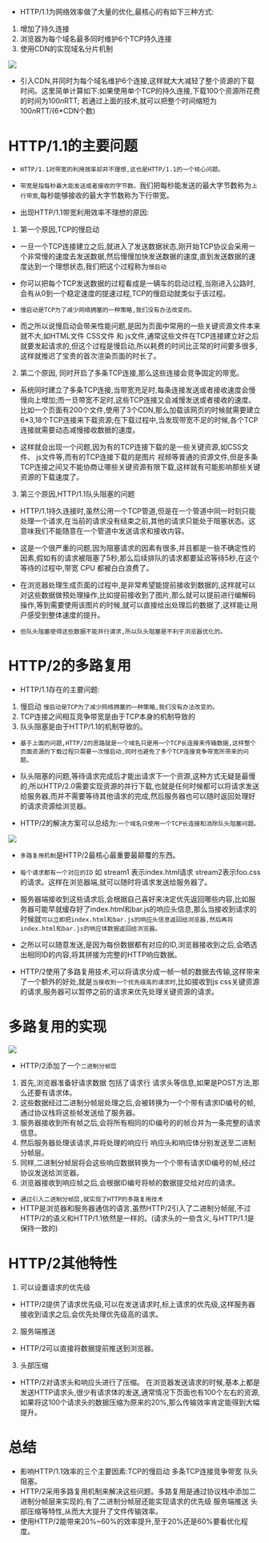 
* HTTP/1.1为网络效率做了大量的优化,最核心的有如下三种方式:
1. 增加了持久连接
2. 浏览器为每个域名最多同时维护6个TCP持久连接
3. 使用CDN的实现域名分片机制

![](https://raw.githubusercontent.com/1391020381/Front-end-Advancement/%E6%B5%8F%E8%A7%88%E5%99%A8%E5%B7%A5%E4%BD%9C%E5%8E%9F%E7%90%86%E4%B8%8E%E5%AE%9E%E8%B7%B5/note/img/HTTP1.1%20%E7%9A%84%E8%B5%84%E6%BA%90%E4%B8%8B%E8%BD%BD%E6%96%B9%E5%BC%8F.png)

* 引入CDN,并同时为每个域名维护6个连接,这样就大大减轻了整个资源的下载时间。这里简单计算如下:如果使用单个TCP的持久连接,下载100个资源所花费的时间为100*n*RTT; 若通过上面的技术,就可以把整个时间缩短为100*n*RTT/(6*CDN个数)

# HTTP/1.1的主要问题

* `HTTP/1.1对带宽的利用效率却并不理想,这也是HTTP/1.1的一个核心问题。`
* `带宽是指每秒最大能发送或者接收的字节数。`我们把每秒能发送的最大字节数称为`上行带宽`,每秒能够接收的最大字节数称为下行带宽。

* 出现HTTP/1.1带宽利用效率不理想的原因:
1. 第一个原因,TCP的慢启动
* 一旦一个TCP连接建立之后,就进入了发送数据状态,刚开始TCP协议会采用一个非常慢的速度去发送数据,然后慢慢加快发送数据的速度,直到发送数据的速度达到一个理想状态,我们把这个过程称为`慢启动`

* 你可以把每个TCP发送数据的过程看成是一辆车的启动过程,当刚进入公路时,会有从0到一个稳定速度的提速过程,TCP的慢启动就类似于该过程。

* `慢启动是TCP为了减少网络拥塞的一种策略,我们没有办法改变的。`
* 而之所以说慢启动会带来性能问题,是因为页面中常用的一些关键资源文件本来就不大,如HTML文件 CSS文件 和 js文件,通常这些文件在TCP连接建立好之后就要发起请求的,但这个过程是慢启动,所以耗费的时间比正常的时间要多很多,这样就推迟了宝贵的首次渲染页面的时长了。

2. 第二个原因, 同时开启了多条TCP连接,那么这些连接会竞争固定的带宽。

* 系统同时建立了多条TCP连接,当带宽充足时,每条连接发送或者接收速度会慢慢向上增加;而一旦带宽不足时,这些TCP连接又会减慢发送或者接收的速度。比如一个页面有200个文件,使用了3个CDN,那么加载该网页的时候就需要建立 6*3,18个TCP连接来下载资源;在下载过程中,当发现带宽不足的时候,各个TCP连接就需要动态减慢接收数据的速度。

* 这样就会出现一个问题,因为有的TCP连接下载的是一些关键资源,如CSS文件、 js文件等,而有的TCP连接下载的是图片 视频等普通的资源文件,但是多条TCP连接之间又不能协商让哪些关键资源有限下载,这样就有可能影响那些关键资源的下载速度了。

3. 第三个原因,HTTP/1.1队头阻塞的问题
* HTTP/1.1持久连接时,虽然公用一个TCP管道,但是在一个管道中同一时刻只能处理一个请求,在当前的请求没有结束之前,其他的请求只能处于阻塞状态。这意味我们不能随意在一个管道中发送请求和接收内容。
* 这是一个很严重的问题,因为阻塞请求的因素有很多,并且都是一些不确定性的因素,假如有的请求被阻塞了5秒,那么后续排队的请求都要延迟等待5秒,在这个等待的过程中,带宽 CPU 都被白白浪费了。

* 在浏览器处理生成页面的过程中,是非常希望能提前接收到数据的,这样就可以对这些数据做预处理操作,比如提前接收到了图片,那么就可以提前进行编解码操作,等到需要使用该图片的时候,就可以直接给出处理后的数据了,这样能让用户感受到整体速度的提升。

* `但队头阻塞使得这些数据不能并行请求,所以队头阻塞是不利于浏览器优化的。`

# HTTP/2的多路复用

* HTTP/1.1存在的主要问题:
1. 慢启动  `慢启动是TCP为了减少网络拥塞的一种策略,我们没有办法改变的。`
2. TCP连接之间相互竞争带宽是由于TCP本身的机制导致的
3. 队头阻塞是由于HTTP/1.1的机制导致的。


* `基于上面的问题,HTTP/2的思路就是一个域名只是用一个TCP长连接来传输数据,这样整个页面资源的下载过程只需要一次慢启动,同时也避免了多个TCP连接竞争带宽所带来的问题。`
* 队头阻塞的问题,等待请求完成后才能出请求下一个资源,这种方式无疑是最慢的,所以HTTP/2.0需要实现资源的并行下载,也就是任何时候都可以将请求发送给服务器,而并不需要等待其他请求的完成,然后服务器也可以随时返回处理好的请求资源给浏览器。

* HTTP/2的解决方案可以总结为:`一个域名只使用一个TCP长连接和消除队头阻塞问题。`

![](https://raw.githubusercontent.com/1391020381/Front-end-Advancement/%E6%B5%8F%E8%A7%88%E5%99%A8%E5%B7%A5%E4%BD%9C%E5%8E%9F%E7%90%86%E4%B8%8E%E5%AE%9E%E8%B7%B5/note/img/HTTP2%20%E7%9A%84%E5%A4%9A%E8%B7%AF%E5%A4%8D%E7%94%A8.png)

* `多路复用机制`是HTTP/2最核心最重要最颠覆的东西。
* `每个请求都有一个对应的ID` 如 stream1 表示index.html请求   stream2表示foo.css的请求。这样在浏览器端,就可以随时将请求发送给服务器了。

* 服务器端接收到这些请求后,会根据自己喜好来决定优先返回哪些内容,比如服务器可能早就缓存好了index.html和bar.js的响应头信息,那么当接收到请求的时候就`可以立即把index.html和bar.js的响应头信息返回给浏览器,然后再将index.html和bar.js的响应体数据返回给浏览器。` 
* 之所以可以随意发送,是因为每份数据都有对应的ID,浏览器接收到之后,会晒选出相同ID的内容,将其拼接为完整的HTTP响应数据。

* HTTP/2使用了多路复用技术,可以将请求分成一帧一帧的数据去传输,这样带来了一个额外的好处,就是`当接收到一个优先级高的请求时`,比如接收到js css关键资源的请求,服务器可以暂停之前的请求来优先处理关键资源的请求。

# 多路复用的实现

![](https://raw.githubusercontent.com/1391020381/Front-end-Advancement/%E6%B5%8F%E8%A7%88%E5%99%A8%E5%B7%A5%E4%BD%9C%E5%8E%9F%E7%90%86%E4%B8%8E%E5%AE%9E%E8%B7%B5/note/img/HTTP2%20%E5%8D%8F%E8%AE%AE%E6%A0%88.png)

* HTTP/2添加了一个`二进制分帧层`
1. 首先,浏览器准备好请求数据 包括了请求行 请求头等信息,如果是POST方法,那么还要有请求体。
2. 这些数据经过二进制分帧层处理之后,会被转换为一个个带有请求ID编号的帧,通过协议栈将这些帧发送给了服务器。
3. 服务器接收到所有帧之后,会将所有相同的ID编号的的帧合并为一条完整的请求信息。
4. 然后服务器处理该请求,并将处理的响应行 响应头和响应体分别发送至二进制分帧层。
5. 同样,二进制分帧层将会这些响应数据转换为一个个带有请求ID编号的帧,经过协议发送给浏览器。
6. 浏览器接收到响应帧之后,会根据ID编号将帧的数据提交给对应的请求。

* `通过引入二进制分帧层,就实现了HTTP的多路复用技术`
* HTTP是浏览器和服务器通信的语言,虽然HTTP/2引入了二进制分帧层,不过HTTP/2的语义和HTTP/1.1依然是一样的。(请求头的一些含义,与HTTP/1.1是保持一致的)

# HTTP/2其他特性

1. 可以设置请求的优先级

* HTTP/2提供了请求优先级,可以在发送请求时,标上请求的优先级,这样服务器接收到请求之后,会优先处理优先级高的请求。

2. 服务端推送
* HTTP/2可以直接将数据提前推送到浏览器。
3. 头部压缩
* HTTP/2对请求头和响应头进行了压缩。 在浏览器发送请求的时候,基本上都是发送HTTP请求头,很少有请求体的发送,通常情况下页面也有100个左右的资源,如果将这100个请求头的数据压缩为原来的20%,那么传输效率肯定能得到大幅提升。


# 总结

* 影响HTTP/1.1效率的三个主要因素:TCP的慢启动  多条TCP连接竞争带宽    队头阻塞。
* HTTP/2采用多路复用机制来解决这些问题。多路复用是通过协议栈中添加二进制分帧层来实现的,有了二进制分帧层还能实现请求的优先级  服务端推送  头部压缩等特性,从而大大提升了文件传输效率。
* 使用HTTP/2能带来20%~60%的效率提升,至于20%还是60%要看优化程度。